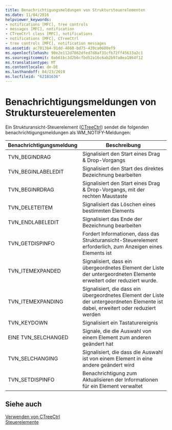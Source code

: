 ```yaml
---
title: Benachrichtigungsmeldungen von Struktursteuerelementen
ms.date: 11/04/2016
helpviewer_keywords:
- notifications [MFC], tree controls
- messages [MFC], notification
- CTreeCtrl class [MFC], notifications
- notifications [MFC], CTreeCtrl
- tree controls [MFC], notification messages
ms.assetid: ac7013b4-91dd-4668-bd75-439ca0680ef9
ms.openlocfilehash: 90e2e112d7862dfed7d8af31cfb72ff45633a2c1
ms.sourcegitcommit: 0ab61bc3d2b6cfbd52a16c6ab2b97a8ea1864f12
ms.translationtype: MT
ms.contentlocale: de-DE
ms.lasthandoff: 04/23/2019
ms.locfileid: "62181636"
---
```

# <a name="tree-control-notification-messages"></a>Benachrichtigungsmeldungen von Struktursteuerelementen

Ein Strukturansicht-Steuerelement ([CTreeCtrl](../mfc/reference/ctreectrl-class.md)) sendet die folgenden benachrichtigungsmeldungen als WM_NOTIFY-Meldungen:

|Benachrichtigungsmeldung|Beschreibung|
|--------------------------|-----------------|
|TVN_BEGINDRAG|Signalisiert den Start eines Drag & Drop-Vorgangs|
|TVN_BEGINLABELEDIT|Signalisiert den Start des direktes Bezeichnung bearbeiten|
|TVN_BEGINRDRAG|Signalisiert den Start eines Drag & Drop-Vorgangs, mit der rechten Maustaste|
|TVN_DELETEITEM|Signalisiert das Löschen eines bestimmten Elements|
|TVN_ENDLABELEDIT|Signalisiert das Ende der Bezeichnung bearbeiten|
|TVN_GETDISPINFO|Fordert Informationen, dass das Strukturansicht-Steuerelement erforderlich, zum Anzeigen eines Elements ist|
|TVN_ITEMEXPANDED|Signalisiert, dass ein übergeordnetes Element der Liste der untergeordneten Elemente erweitert oder reduziert wurde.|
|TVN_ITEMEXPANDING|Signalisiert, die dass ein übergeordnetes Element der Liste der untergeordneten Elemente ist dabei, erweitert oder reduziert werden|
|TVN_KEYDOWN|Signalisiert ein Tastaturereignis|
|EINE TVN_SELCHANGED|Signale, die die Auswahl von einem Element zum anderen geändert hat|
|TVN_SELCHANGING|Signalisiert, die dass die Auswahl ist von einem Element in eine andere geändert wird|
|TVN_SETDISPINFO|Benachrichtigung zum Aktualisieren der Informationen für ein Element verwaltet|

## <a name="see-also"></a>Siehe auch

[Verwenden von CTreeCtrl](../mfc/using-ctreectrl.md)<br/>
[Steuerelemente](../mfc/controls-mfc.md)
